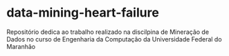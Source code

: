 # data-mining-heart-failure
Repositório dedica ao trabalho realizado na discilpina de Mineração de Dados no curso de Engenharia da Computação da Universidade Federal do Maranhão
